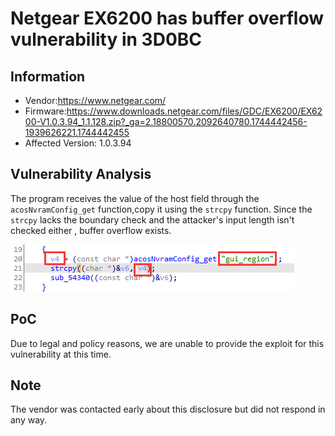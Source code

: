 # Netgear EX6200 has  buffer overflow vulnerability  in 3D0BC



## Information

- Vendor:https://www.netgear.com/
- Firmware:https://www.downloads.netgear.com/files/GDC/EX6200/EX6200-V1.0.3.94_1.1.128.zip?_ga=2.18800570.2092640780.1744442456-1939626221.1744442455
- Affected Version: 1.0.3.94



## Vulnerability Analysis

The program receives the value of the host field through the `acosNvramConfig_get` function,copy it using the `strcpy` function. Since the `strcpy` lacks the boundary check and the attacker's input length isn't checked either , buffer overflow exists.

![code](code.png)

## PoC

 Due to legal and policy reasons, we are unable to provide the exploit for this  vulnerability at this time.



##  Note

The vendor was contacted early about this disclosure but did not respond in any  way.

